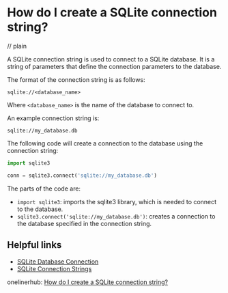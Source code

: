 # How do I create a SQLite connection string?
// plain

A SQLite connection string is used to connect to a SQLite database. It is a string of parameters that define the connection parameters to the database.

The format of the connection string is as follows:

```
sqlite://<database_name>
```

Where `<database_name>` is the name of the database to connect to.

An example connection string is:

```
sqlite://my_database.db
```

The following code will create a connection to the database using the connection string:

```python
import sqlite3

conn = sqlite3.connect('sqlite://my_database.db')
```

The parts of the code are:
- `import sqlite3`: imports the sqlite3 library, which is needed to connect to the database.
- `sqlite3.connect('sqlite://my_database.db')`: creates a connection to the database specified in the connection string.

## Helpful links
- [SQLite Database Connection](https://docs.python.org/3/library/sqlite3.html#sqlite3.connect)
- [SQLite Connection Strings](https://www.connectionstrings.com/sqlite/)

onelinerhub: [How do I create a SQLite connection string?](https://onelinerhub.com/sqlite/how-do-i-create-a-sqlite-connection-string)